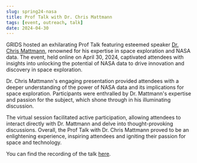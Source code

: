 ```yaml
---
slug: spring24-nasa
title: Prof Talk with Dr. Chris Mattmann
tags: [event, outreach, talk]
date: 2024-04-30
---
```


GRIDS hosted an exhilarating Prof Talk featuring esteemed speaker [Dr. Chris Mattmann](https://www.linkedin.com/in/chrismattmann/), renowned for his expertise in space exploration and NASA data. The event, held online on April 30, 2024, captivated attendees with insights into unlocking the potential of NASA data to drive innovation and discovery in space exploration.

Dr. Chris Mattmann's engaging presentation provided attendees with a deeper understanding of the power of NASA data and its implications for space exploration. Participants were enthralled by Dr. Mattmann's expertise and passion for the subject, which shone through in his illuminating discussion.

<!-- truncate -->

The virtual session facilitated active participation, allowing attendees to interact directly with Dr. Mattmann and delve into thought-provoking discussions. Overall, the Prof Talk with Dr. Chris Mattmann proved to be an enlightening experience, inspiring attendees and igniting their passion for space and technology.

You can find the recording of the talk [here](https://drive.google.com/file/d/1X_klbGepGEP70tMtbAvcqjMGPaXQjE32/view?usp=drive_link).